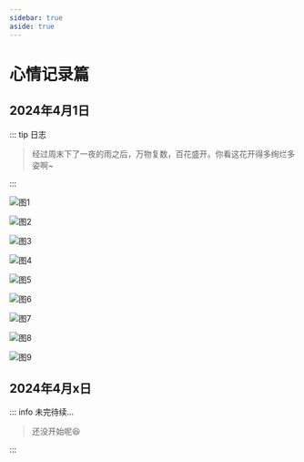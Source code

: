 ```yaml
---
sidebar: true
aside: true
---
```


# 心情记录篇


## 2024年4月1日

::: tip 日志
> 经过周末下了一夜的雨之后，万物复数，百花盛开。你看这花开得多绚烂多姿啊~ 

:::

![图1](/pictures/life/4-1-1.jpg)

![图2](/pictures/life/4-1-2.jpg)

![图3](/pictures/life/4-1-3.jpg)

![图4](/pictures/life/4-1-4.jpg)

![图5](/pictures/life/4-1-5.jpg)

![图6](/pictures/life/4-1-6.jpg)

![图7](/pictures/life/4-1-7.jpg)

![图8](/pictures/life/4-1-8.jpg)

![图9](/pictures/life/4-1-9.jpg)



## 2024年4月x日

::: info 未完待续...

> 还没开始呢:laughing:

:::










































































